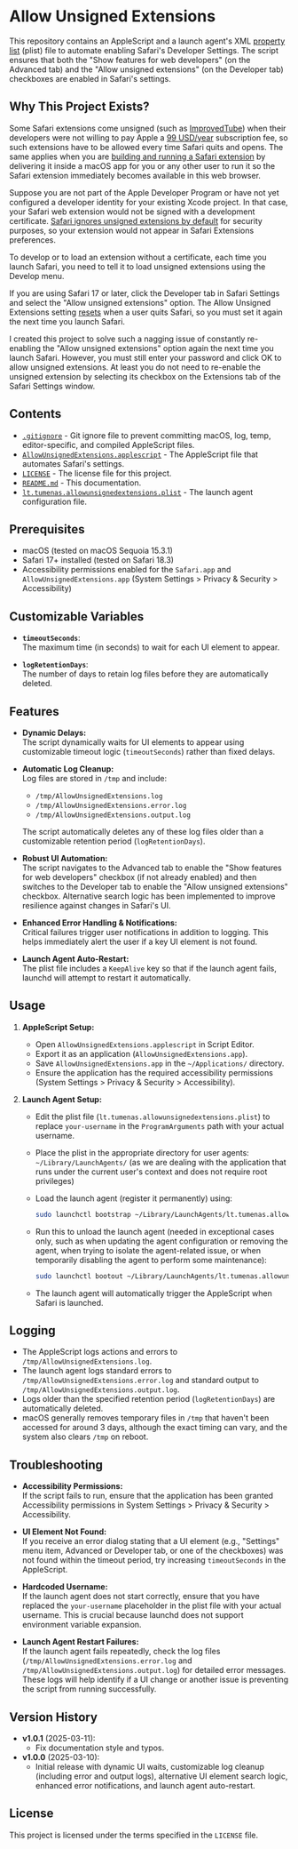 # Allow Unsigned Extensions

This repository contains an AppleScript and a launch agent's XML [property list](https://developer.apple.com/library/archive/documentation/Cocoa/Conceptual/PropertyLists/UnderstandXMLPlist/UnderstandXMLPlist.html) (plist) file to automate enabling Safari's Developer Settings. The script ensures that both the "Show features for web developers" (on the Advanced tab) and the "Allow unsigned extensions" (on the Developer tab) checkboxes are enabled in Safari's settings.

## Why This Project Exists?

Some Safari extensions come unsigned (such as [ImprovedTube](https://github.com/code-charity/youtube)) when their developers were not willing to pay Apple a [99 USD/year](https://developer.apple.com/programs/whats-included/#:~:text=The%20Apple%C2%A0Developer%20Program%20is%2099%20USD%20per%20membership%20year) subscription fee, so such extensions have to be allowed every time Safari quits and opens. The same applies when you are [building and running a Safari extension](https://developer.apple.com/documentation/safariservices/building-a-safari-app-extension) by delivering it inside a macOS app for you or any other user to run it so the Safari extension immediately becomes available in this web browser.

Suppose you are not part of the Apple Developer Program or have not yet configured a developer identity for your existing Xcode project. In that case, your Safari web extension would not be signed with a development certificate. [Safari ignores unsigned extensions by default](https://developer.apple.com/documentation/safariservices/running-your-safari-web-extension#Configure-Safari-in-macOS-to-run-unsigned-extensions) for security purposes, so your extension would not appear in Safari Extensions preferences.

To develop or to load an extension without a certificate, each time you launch Safari, you need to tell it to load unsigned extensions using the Develop menu.

If you are using Safari 17 or later, click the Developer tab in Safari Settings and select the "Allow unsigned extensions" option. The Allow Unsigned Extensions setting [resets](https://developer.apple.com/documentation/safariservices/building-a-safari-app-extension#:~:text=The%20Allow%20Unsigned%20Extensions%20setting%20resets%20when%20a%20user%20quits%20Safari%2C%20so%20you%20need%20to%20set%20it%20again%20the%20next%20time%20you%20launch%20Safari.) when a user quits Safari, so you must set it again the next time you launch Safari.

I created this project to solve such a nagging issue of constantly re-enabling the "Allow unsigned extensions" option again the next time you launch Safari. However, you must still enter your password and click OK to allow unsigned extensions. At least you do not need to re-enable the unsigned extension by selecting its checkbox on the Extensions tab of the Safari Settings window.

## Contents

- [`.gitignore`](https://github.com/apuokenas/allow-unsigned-extensions/blob/master/.gitignore) - Git ignore file to prevent committing macOS, log, temp, editor-specific, and compiled AppleScript files.
- [`AllowUnsignedExtensions.applescript`](https://github.com/apuokenas/allow-unsigned-extensions/blob/master/AllowUnsignedExtensions.applescript) - The AppleScript file that automates Safari's settings.
- [`LICENSE`](https://github.com/apuokenas/allow-unsigned-extensions/blob/master/LICENSE) - The license file for this project.
- [`README.md`](https://github.com/apuokenas/allow-unsigned-extensions/blob/master/README.md) - This documentation.
- [`lt.tumenas.allowunsignedextensions.plist`](https://github.com/apuokenas/allow-unsigned-extensions/blob/master/lt.tumenas.allowunsignedextensions.plist) - The launch agent configuration file.

## Prerequisites

- macOS (tested on macOS Sequoia 15.3.1)
- Safari 17+ installed (tested on Safari 18.3)
- Accessibility permissions enabled for the `Safari.app` and `AllowUnsignedExtensions.app` (System Settings > Privacy & Security > Accessibility)

## Customizable Variables

- **`timeoutSeconds`**:  
  The maximum time (in seconds) to wait for each UI element to appear.

- **`logRetentionDays`**:  
  The number of days to retain log files before they are automatically deleted.

## Features

- **Dynamic Delays:**  
  The script dynamically waits for UI elements to appear using customizable timeout logic (`timeoutSeconds`) rather than fixed delays.

- **Automatic Log Cleanup:**  
  Log files are stored in `/tmp` and include:
  - `/tmp/AllowUnsignedExtensions.log`
  - `/tmp/AllowUnsignedExtensions.error.log`
  - `/tmp/AllowUnsignedExtensions.output.log`
  
  The script automatically deletes any of these log files older than a customizable retention period (`logRetentionDays`).

- **Robust UI Automation:**  
  The script navigates to the Advanced tab to enable the "Show features for web developers" checkbox (if not already enabled) and then switches to the Developer tab to enable the "Allow unsigned extensions" checkbox. Alternative search logic has been implemented to improve resilience against changes in Safari's UI.

- **Enhanced Error Handling & Notifications:**  
  Critical failures trigger user notifications in addition to logging. This helps immediately alert the user if a key UI element is not found.

- **Launch Agent Auto-Restart:**  
  The plist file includes a `KeepAlive` key so that if the launch agent fails, launchd will attempt to restart it automatically.

## Usage

1. **AppleScript Setup:**
   - Open `AllowUnsignedExtensions.applescript` in Script Editor.
   - Export it as an application (`AllowUnsignedExtensions.app`).
   - Save `AllowUnsignedExtensions.app` in the `~/Applications/` directory.
   - Ensure the application has the required accessibility permissions (System Settings > Privacy & Security > Accessibility).

2. **Launch Agent Setup:**
   - Edit the plist file (`lt.tumenas.allowunsignedextensions.plist`) to replace `your-username` in the `ProgramArguments` path with your actual username.
   - Place the plist in the appropriate directory for user agents: `~/Library/LaunchAgents/` (as we are dealing with the application that runs under the current user's context and does not require root privileges)
   - Load the launch agent (register it permanently) using:

     ```bash
     sudo launchctl bootstrap ~/Library/LaunchAgents/lt.tumenas.allowunsignedextensions.plist
     ```

   - Run this to unload the launch agent (needed in exceptional cases only, such as when updating the agent configuration or removing the agent, when trying to isolate the agent-related issue, or when temporarily disabling the agent to perform some maintenance):

     ```bash
     sudo launchctl bootout ~/Library/LaunchAgents/lt.tumenas.allowunsignedextensions.plist
     ```

   - The launch agent will automatically trigger the AppleScript when Safari is launched.

## Logging

- The AppleScript logs actions and errors to `/tmp/AllowUnsignedExtensions.log`.
- The launch agent logs standard errors to `/tmp/AllowUnsignedExtensions.error.log` and standard output to `/tmp/AllowUnsignedExtensions.output.log`.
- Logs older than the specified retention period (`logRetentionDays`) are automatically deleted.
- macOS generally removes temporary files in `/tmp` that haven't been accessed for around 3 days, although the exact timing can vary, and the system also clears `/tmp` on reboot.

## Troubleshooting

- **Accessibility Permissions:**  
  If the script fails to run, ensure that the application has been granted Accessibility permissions in System Settings > Privacy & Security > Accessibility.

- **UI Element Not Found:**  
  If you receive an error dialog stating that a UI element (e.g., "Settings" menu item, Advanced or Developer tab, or one of the checkboxes) was not found within the timeout period, try increasing `timeoutSeconds` in the AppleScript.

- **Hardcoded Username:**  
  If the launch agent does not start correctly, ensure that you have replaced the `your-username` placeholder in the plist file with your actual username. This is crucial because launchd does not support environment variable expansion.

- **Launch Agent Restart Failures:**  
  If the launch agent fails repeatedly, check the log files (`/tmp/AllowUnsignedExtensions.error.log` and `/tmp/AllowUnsignedExtensions.output.log`) for detailed error messages. These logs will help identify if a UI change or another issue is preventing the script from running successfully.

## Version History

- **v1.0.1** (2025-03-11):  
  - Fix documentation style and typos.
- **v1.0.0** (2025-03-10):  
  - Initial release with dynamic UI waits, customizable log cleanup (including error and output logs), alternative UI element search logic, enhanced error notifications, and launch agent auto-restart.

## License

This project is licensed under the terms specified in the `LICENSE` file.
